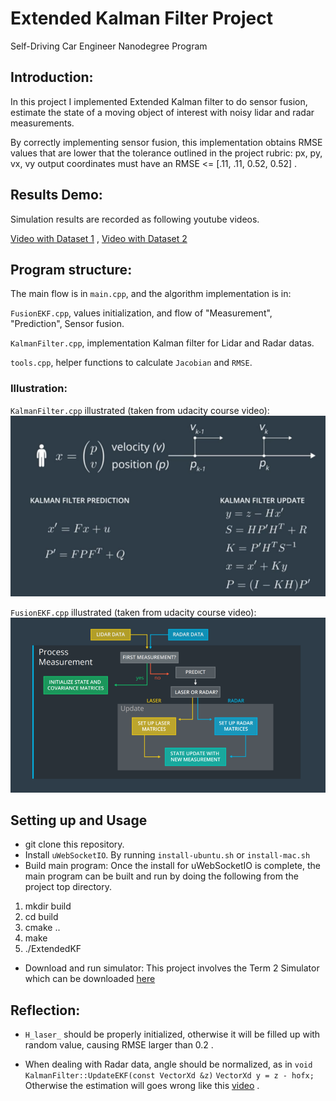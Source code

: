 [image3]: ./images/img3.png
[image4]: ./images/img4.png

# Extended Kalman Filter Project
Self-Driving Car Engineer Nanodegree Program

## Introduction:
In this project I implemented Extended Kalman filter to do sensor fusion, estimate the state of a moving object of interest with noisy lidar and radar measurements.

By correctly implementing sensor fusion, this implementation obtains RMSE values that are lower that the tolerance outlined in the project rubric: px, py, vx, vy output coordinates must have an RMSE <= [.11, .11, 0.52, 0.52] .

## Results Demo:
Simulation results are recorded as following youtube videos.

[Video with Dataset 1](https://youtu.be/E0pFsr8ao94) , [Video with Dataset 2](https://youtu.be/tRFBBEhw9wU)

## Program structure:
The main flow is in `main.cpp`, and the algorithm implementation is in:

`FusionEKF.cpp`, values initialization, and flow of "Measurement", "Prediction", Sensor fusion.

`KalmanFilter.cpp`, implementation Kalman filter for Lidar and Radar datas.

`tools.cpp`, helper functions to calculate `Jacobian` and `RMSE`.

### Illustration:
`KalmanFilter.cpp` illustrated (taken from udacity course video):
![alt text][image3]

`FusionEKF.cpp` illustrated (taken from udacity course video):
![alt text][image4]

## Setting up and Usage
* git clone this repository.
* Install `uWebSocketIO`. By running `install-ubuntu.sh` or `install-mac.sh`
* Build main program:
  Once the install for uWebSocketIO is complete, the main program can be built and run by doing the following from the project top directory.
 1. mkdir build
 2. cd build
 3. cmake ..
 4. make
 5. ./ExtendedKF

* Download and run simulator: This project involves the Term 2 Simulator which can be downloaded [here](https://github.com/udacity/self-driving-car-sim/releases)

## Reflection:
* `H_laser_` should be properly initialized, otherwise it will be filled up with random value, causing RMSE larger than 0.2 .

* When dealing with Radar data, angle should be normalized, as in
`void KalmanFilter::UpdateEKF(const VectorXd &z)`
`VectorXd y = z - hofx;`
Otherwise the estimation will goes wrong like this [video](https://www.youtube.com/watch?v=zyGwjFlBIpI) .
